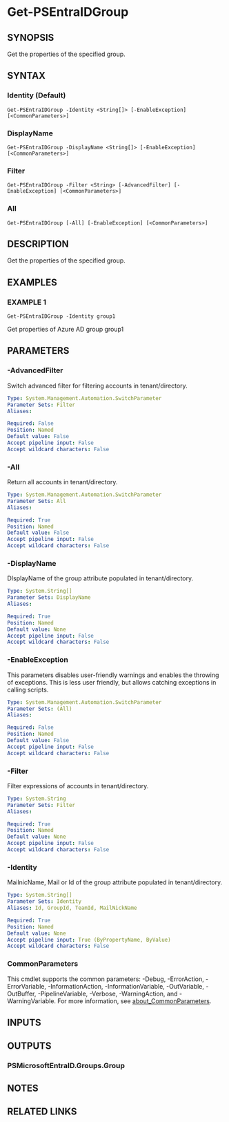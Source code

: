 ﻿---
external help file: PSMicrosoftEntraID-help.xml
Module Name: PSMicrosoftEntraID
online version:
schema: 2.0.0
---

# Get-PSEntraIDGroup

## SYNOPSIS
Get the properties of the specified group.

## SYNTAX

### Identity (Default)
```
Get-PSEntraIDGroup -Identity <String[]> [-EnableException] [<CommonParameters>]
```

### DisplayName
```
Get-PSEntraIDGroup -DisplayName <String[]> [-EnableException] [<CommonParameters>]
```

### Filter
```
Get-PSEntraIDGroup -Filter <String> [-AdvancedFilter] [-EnableException] [<CommonParameters>]
```

### All
```
Get-PSEntraIDGroup [-All] [-EnableException] [<CommonParameters>]
```

## DESCRIPTION
Get the properties of the specified group.

## EXAMPLES

### EXAMPLE 1
```
Get-PSEntraIDGroup -Identity group1
```

Get properties of Azure AD group group1

## PARAMETERS

### -AdvancedFilter
Switch advanced filter for filtering accounts in tenant/directory.

```yaml
Type: System.Management.Automation.SwitchParameter
Parameter Sets: Filter
Aliases:

Required: False
Position: Named
Default value: False
Accept pipeline input: False
Accept wildcard characters: False
```

### -All
Return all accounts in tenant/directory.

```yaml
Type: System.Management.Automation.SwitchParameter
Parameter Sets: All
Aliases:

Required: True
Position: Named
Default value: False
Accept pipeline input: False
Accept wildcard characters: False
```

### -DisplayName
DIsplayName of the group attribute populated in tenant/directory.

```yaml
Type: System.String[]
Parameter Sets: DisplayName
Aliases:

Required: True
Position: Named
Default value: None
Accept pipeline input: False
Accept wildcard characters: False
```

### -EnableException
This parameters disables user-friendly warnings and enables the throwing of exceptions.
This is less user friendly,
but allows catching exceptions in calling scripts.

```yaml
Type: System.Management.Automation.SwitchParameter
Parameter Sets: (All)
Aliases:

Required: False
Position: Named
Default value: False
Accept pipeline input: False
Accept wildcard characters: False
```

### -Filter
Filter expressions of accounts in tenant/directory.

```yaml
Type: System.String
Parameter Sets: Filter
Aliases:

Required: True
Position: Named
Default value: None
Accept pipeline input: False
Accept wildcard characters: False
```

### -Identity
MailnicName, Mail or Id of the group attribute populated in tenant/directory.

```yaml
Type: System.String[]
Parameter Sets: Identity
Aliases: Id, GroupId, TeamId, MailNickName

Required: True
Position: Named
Default value: None
Accept pipeline input: True (ByPropertyName, ByValue)
Accept wildcard characters: False
```

### CommonParameters
This cmdlet supports the common parameters: -Debug, -ErrorAction, -ErrorVariable, -InformationAction, -InformationVariable, -OutVariable, -OutBuffer, -PipelineVariable, -Verbose, -WarningAction, and -WarningVariable. For more information, see [about_CommonParameters](http://go.microsoft.com/fwlink/?LinkID=113216).

## INPUTS

## OUTPUTS

### PSMicrosoftEntraID.Groups.Group
## NOTES

## RELATED LINKS
